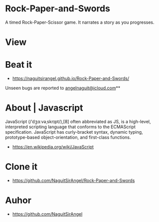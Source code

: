 # Rock-Paper-and-Swords
A timed Rock-Paper-Scissor game. It narrates a story as you progresses.
# View

# Beat it 
- https://naguitsirangel.github.io/Rock-Paper-and-Swords/

Unseen bugs are reported to angelnaguit@icloud.com**

# About | Javascript
JavaScript (/ˈdʒɑːvəˌskrɪpt/),[8] often abbreviated as JS, is a high-level, interpreted scripting language that conforms to the ECMAScript specification. JavaScript has curly-bracket syntax, dynamic typing, prototype-based object-orientation, and first-class functions.
- https://en.wikipedia.org/wiki/JavaScript

# Clone it
- https://github.com/NaguitSirAngel/Rock-Paper-and-Swords

# Auhor
- https://github.com/NaguitSirAngel
